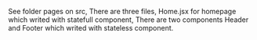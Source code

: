 See folder pages on src, There are three files, Home.jsx for homepage which writed with statefull component,
There are two components Header and Footer which writed with stateless component.
